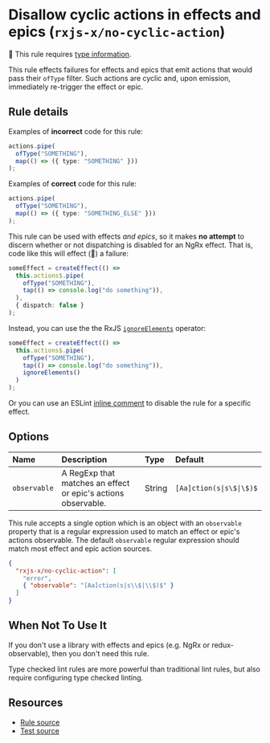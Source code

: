# Disallow cyclic actions in effects and epics (`rxjs-x/no-cyclic-action`)

💭 This rule requires [type information](https://typescript-eslint.io/linting/typed-linting).

<!-- end auto-generated rule header -->

This rule effects failures for effects and epics that emit actions that would pass their `ofType` filter. Such actions are cyclic and, upon emission, immediately re-trigger the effect or epic.

## Rule details

Examples of **incorrect** code for this rule:

```ts
actions.pipe(
  ofType("SOMETHING"),
  map(() => ({ type: "SOMETHING" }))
);
```

Examples of **correct** code for this rule:

```ts
actions.pipe(
  ofType("SOMETHING"),
  map(() => ({ type: "SOMETHING_ELSE" }))
);
```

This rule can be used with effects _and epics_, so it makes **no attempt** to discern whether or not dispatching is disabled for an NgRx effect. That is, code like this will effect (🙈) a failure:

```ts
someEffect = createEffect(() =>
  this.actions$.pipe(
    ofType("SOMETHING"),
    tap(() => console.log("do something")),
  ),
  { dispatch: false }
);
```

Instead, you can use the the RxJS [`ignoreElements`](https://rxjs.dev/api/operators/ignoreElements) operator:

```ts
someEffect = createEffect(() =>
  this.actions$.pipe(
    ofType("SOMETHING"),
    tap(() => console.log("do something")),
    ignoreElements()
  )
);
```

Or you can use an ESLint [inline comment](https://eslint.org/docs/user-guide/configuring#disabling-rules-with-inline-comments) to disable the rule for a specific effect.

## Options

<!-- begin auto-generated rule options list -->

| Name         | Description                                                   | Type   | Default                  |
| :----------- | :------------------------------------------------------------ | :----- | :----------------------- |
| `observable` | A RegExp that matches an effect or epic's actions observable. | String | `[Aa]ction(s\|s\$\|\$)$` |

<!-- end auto-generated rule options list -->

This rule accepts a single option which is an object with an `observable` property that is a regular expression used to match an effect or epic's actions observable. The default `observable` regular expression should match most effect and epic action sources.

```json
{
  "rxjs-x/no-cyclic-action": [
    "error",
    { "observable": "[Aa]ction(s|s\\$|\\$)$" }
  ]
}
```

## When Not To Use It

If you don't use a library with effects and epics (e.g. NgRx or redux-observable), then you don't need this rule.

Type checked lint rules are more powerful than traditional lint rules, but also require configuring type checked linting.

## Resources

- [Rule source](https://github.com/JasonWeinzierl/eslint-plugin-rxjs-x/blob/main/src/rules/no-cyclic-action.ts)
- [Test source](https://github.com/JasonWeinzierl/eslint-plugin-rxjs-x/blob/main/tests/rules/no-cyclic-action.test.ts)
